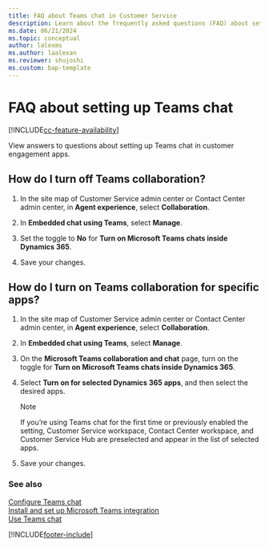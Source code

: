 ```yaml
---
title: FAQ about Teams chat in Customer Service
description: Learn about the frequently asked questions (FAQ) about setting up Teams chat in customer engagement apps.
ms.date: 06/21/2024
ms.topic: conceptual
author: lalexms
ms.author: laalexan
ms.reviewer: shujoshi
ms.custom: bap-template
---
```


# FAQ about setting up Teams chat

[!INCLUDE[cc-feature-availability](../../includes/cc-feature-availability.md)]

View answers to questions about setting up Teams chat in customer engagement apps.

## How do I turn off Teams collaboration?

1. In the site map of Customer Service admin center or Contact Center admin center, in **Agent experience**, select **Collaboration**.
    
1. In **Embedded chat using Teams**, select **Manage**.
   
1. Set the toggle to **No** for **Turn on Microsoft Teams chats inside Dynamics 365**.

1. Save your changes.

## How do I turn on Teams collaboration for specific apps?

1. In the site map of Customer Service admin center or Contact Center admin center, in **Agent experience**, select **Collaboration**.
    
1. In **Embedded chat using Teams**, select **Manage**.
   
1. On the **Microsoft Teams collaboration and chat** page, turn on the toggle for **Turn on Microsoft Teams chats inside Dynamics 365**.

1. Select **Turn on for selected Dynamics 365 apps**, and then select the desired apps.

   > [!NOTE]
   > If you’re using Teams chat for the first time or previously enabled the setting, Customer Service workspace, Contact Center workspace, and Customer Service Hub are preselected and appear in the list of selected apps.

1. Save your changes.

### See also

[Configure Teams chat](configure-teams-chat.md)  
[Install and set up Microsoft Teams integration](/dynamics365/teams-integration/teams-install-app)  
[Use Teams chat](../use/use-teams-chat.md)  
  

[!INCLUDE[footer-include](../../includes/footer-banner.md)]
